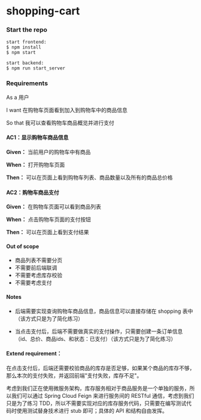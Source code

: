 # shopping-cart

### Start the repo
```
start frontend:
$ npm install 
$ npm start

start backend:
$ npm run start_server
```
### Requirements

As a 用户

I want 在购物车页面看到加入到购物车中的商品信息

So that 我可以查看购物车商品概览并进行支付


#### AC1：显示购物车商品信息

**Given：** 当前用户的购物车中有商品

**When：** 打开购物车页面

**Then：** 可以在页面上看到购物车列表、商品数量以及所有的商品总价格


#### AC2：购物车商品支付

**Given：** 在购物车页面可以看到商品列表

**When：** 点击购物车页面的支付按钮

**Then：** 可以在页面上看到支付结果


#### Out of scope

- 商品列表不需要分页
- 不需要前后端联调
- 不需要考虑库存校验
- 不需要考虑支付


#### Notes

- 后端需要实现查询购物车商品信息，商品信息可以直接存储在 shopping 表中（该方式只是为了简化练习）

- 当点击支付后，后端不需要做真实的支付操作，只需要创建一条订单信息（id、总价、商品ids、和状态：已支付）（该方式只是为了简化练习）


#### Extend requirement：

在点击支付后，后端还需要校验商品的库存是否足够，如果某个商品的库存不够，那么本次的支付失败，并返回前端"支付失败，库存不足"。

考虑到我们正在使用微服务架构，库存服务相对于商品服务是一个单独的服务，所以我们可以通过 Spring Cloud Feign 来进行服务间的 RESTful 通信，考虑到我们只是为了练习 TDD，所以不需要实现对应的库存服务代码，只需要在编写测试代码时使用测试替身技术进行 stub 即可；具体的 API 和结构自由发挥。
